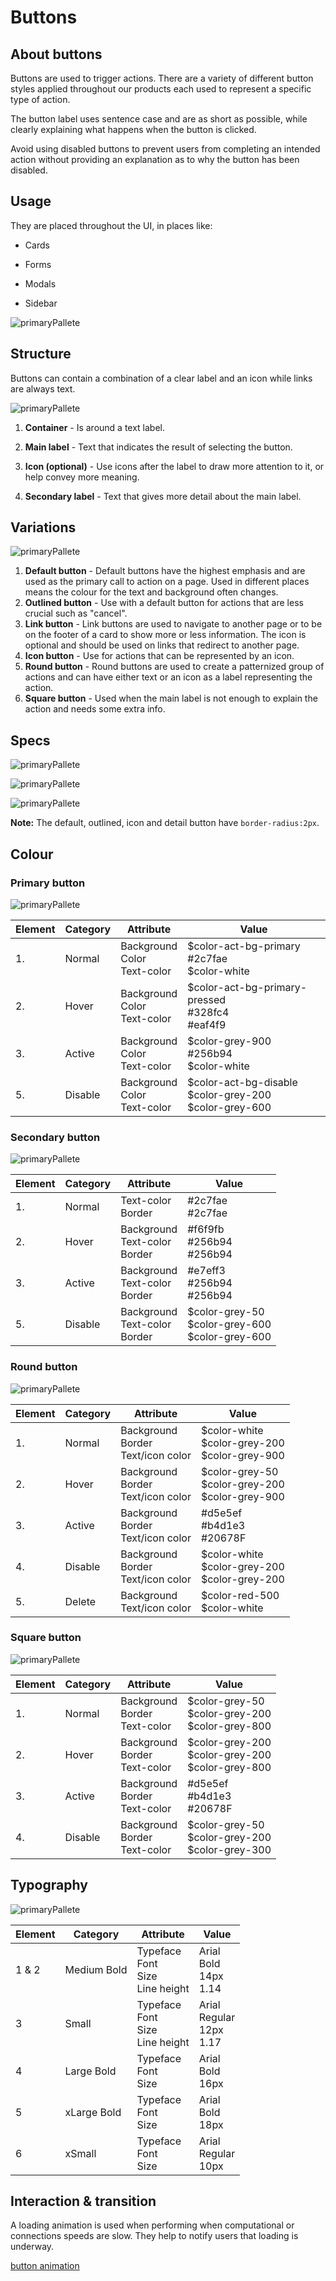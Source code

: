 # Buttons

## About buttons

Buttons are used to trigger actions. There are a variety of different button styles applied throughout our products each used to represent a specific type of action.

The button label uses sentence case and are as short as possible, while clearly explaining what happens when the button is clicked.

Avoid using disabled buttons to prevent users from completing an intended action without providing an explanation as to why the button has been disabled.

## Usage

They are placed throughout the UI, in places like:

- Cards

- Forms

- Modals

- Sidebar

![primaryPallete](./media/button-usage.png)

## Structure

Buttons can contain a combination of a clear label and an icon while links are always text.

![primaryPallete](./media/button-struture.png)

1. **Container** - Is around a text label.

2. **Main label** - Text that indicates the result of selecting the button.

3. **Icon (optional)** - Use icons after the label to draw more attention to it, or help convey more meaning.

4. **Secondary label** - Text that gives more detail about the main label.

## Variations

![primaryPallete](./media/button-variations.png)

1. **Default button** - Default buttons have the highest emphasis and are used as the primary call to action on a page. Used in different places means the colour for the text and background often changes.
2. **Outlined button** - Use with a default button for actions that are less crucial such as "cancel".
3. **Link button** - Link buttons are used to navigate to another page or to be on the footer of a card to show more or less information. The icon is optional and should be used on links that redirect to another page.
4. **Icon button** - Use for actions that can be represented by an icon.
5. **Round button** - Round buttons are used to create a patternized group of actions and can have either text or an icon as a label representing the action.
6. **Square button** - Used when the main label is not enough to explain the action and needs some extra info.

## Specs

![primaryPallete](./media/buttons-specs.png)

![primaryPallete](./media/buttons-specs2.png)

![primaryPallete](./media/buttons-specs3.png)

**Note:** The default, outlined, icon and detail button have `border-radius:2px`.

## Colour

### Primary button

![primaryPallete](./media/button-color-primary.png)

| Element | Category | Attribute                             | Value                                                               |
| ------- | -------- | ------------------------------------- | ------------------------------------------------------------------- |
| 1.      | Normal   | Background<br />Color<br />Text-color | $color-act-bg-primary<br />#2c7fae<br />\$color-white               |
| 2.      | Hover    | Background<br />Color<br />Text-color | \$color-act-bg-primary-pressed<br />#328fc4<br />#eaf4f9            |
| 3.      | Active   | Background<br />Color<br />Text-color | $color-grey-900<br />#256b94<br />\$color-white                     |
| 5.      | Disable  | Background<br />Color<br />Text-color | \$color-act-bg-disable<br />​\$color-grey-200<br />\$color-grey-600 |

### Secondary button

![primaryPallete](./media/button-color-secondary.png)

| Element | Category | Attribute                              | Value                                                       |
| ------- | -------- | -------------------------------------- | ----------------------------------------------------------- |
| 1.      | Normal   | Text-color<br />Border                 | #2c7fae<br />#2c7fae                                        |
| 2.      | Hover    | Background<br />Text-color<br />Border | \#f6f9fb<br />\#256b94<br />\#256b94                        |
| 3.      | Active   | Background<br />Text-color<br />Border | \#e7eff3<br />\#256b94<br />\#256b94                        |
| 5.      | Disable  | Background<br />Text-color<br />Border | \$color-grey-50<br />\$color-grey-600<br />\$color-grey-600 |

### Round button

![primaryPallete](./media/button-color-round.png)

| Element | Category | Attribute                                   | Value                                                        |
| ------- | -------- | ------------------------------------------- | ------------------------------------------------------------ |
| 1.      | Normal   | Background<br />Border<br />Text/icon color | \$color-white<br />​\$color-grey-200<br />​\$color-grey-900  |
| 2.      | Hover    | Background<br />Border<br />Text/icon color | \$color-grey-50<br />\$color-grey-200<br />​\$color-grey-900 |
| 3.      | Active   | Background<br />Border<br />Text/icon color | #d5e5ef<br />#b4d1e3<br />#20678F                            |
| 4.      | Disable  | Background<br />Border<br />Text/icon color | \$color-white<br />\$​color-grey-200<br />​\$color-grey-200  |
| 5.      | Delete   | Background<br />Text/icon color             | \$color-red-500<br />\$color-white                           |

### Square button

![primaryPallete](./media/button-color-detail.png)

| Element | Category | Attribute                              | Value                                                          |
| ------- | -------- | -------------------------------------- | -------------------------------------------------------------- |
| 1.      | Normal   | Background<br />Border<br />Text-color | \$color-grey-50<br />\$color-grey-200<br />​\$color-grey-800   |
| 2.      | Hover    | Background<br />Border<br />Text-color | \$color-grey-200<br />​\$color-grey-200<br />​\$color-grey-800 |
| 3.      | Active   | Background<br />Border<br />Text-color | #d5e5ef<br />#b4d1e3<br />#20678F                              |
| 4.      | Disable  | Background<br />Border<br />Text-color | \$color-grey-50<br />\$color-grey-200<br />​\$color-grey-300   |

## Typography

![primaryPallete](./media/button-typography.png)

| Element | Category    | Attribute                                     | Value                                   |
| ------- | ----------- | --------------------------------------------- | --------------------------------------- |
| 1 & 2   | Medium Bold | Typeface<br />Font<br />Size<br />Line height | Arial <br />Bold<br />14px<br />1.14    |
| 3       | Small       | Typeface<br />Font<br />Size<br />Line height | Arial <br />Regular<br />12px<br />1.17 |
| 4       | Large Bold  | Typeface<br />Font<br />Size                  | Arial <br />Bold<br />16px              |
| 5       | xLarge Bold | Typeface<br />Font<br />Size                  | Arial <br />Bold<br />18px              |
| 6       | xSmall      | Typeface<br />Font<br />Size                  | Arial <br />Regular<br />10px           |

## Interaction & transition

A loading animation is used when performing when computational or connections speeds are slow. They help to notify users that loading is underway.

[button animation](./media/button_anim.mp4 ':include width=100% controls=true loop=true')
